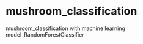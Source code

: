 # mushroom_classification
mushroom_classification with machine learning model_RandomForestClassifier 
